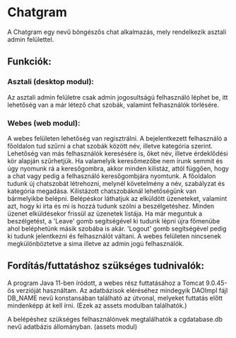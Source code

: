 # Chatgram

A Chatgram egy nevű böngészős chat alkalmazás, mely rendelkezik asztali admin felülettel.

## Funkciók:

### Asztali (desktop modul):
Az asztali admin felületre csak admin jogosultságú felhasználó léphet be, itt lehetőség van a már létező chat szobák, valamint felhasználók törlésére.

### Webes (web modul):
A webes felületen lehetőség van regisztrálni. A bejelentkezett felhasználó a főoldalon tud szűrni a chat szobák között név, illetve kategória szerint. Lehetőség van más felhasználók keresésére is, őket név, illetve érdeklődési kör alapján szűrhetjük. Ha valamelyik keresőmezőbe nem írunk semmit és úgy nyomunk rá a keresőgombra, akkor minden kilistáz, attól függően, hogy a chat vagy pedig a felhasználó keresőgombjára nyomtunk.
A főoldalon tudunk új chatszobát létrehozni, melynél követelmény a név, szabályzat és kategória megadása.
Kilistázott chatszobáknál lehetőségünk van bármelyikbe belépni.
Belépéskor láthatjuk az elküldött üzeneteket, valamint azt, hogy ki írta és mi is hozzá tudunk szólni a beszélgetéshez. Minden üzenet elküldésekor frissül az üzenetek listája. Ha már meguntuk a beszélgetést, a 'Leave' gomb segítségével ki tudunk lépni újra főmenübe ahol beléphetünk másik szobába is akár.
'Logout' gomb segítségével pedig ki tudunk jelentkezni és felhasználót váltani.
A webes felületen nincsenek megkülönböztetve a sima illetve az admin jogú felhasználók.

## Fordítás/futtatáshoz szükséges tudnivalók:
A program Java 11-ben íródott, a webes rész futtatásához a Tomcat 9.0.45-ös verzióját használtam.
Az adatbázisok eléréséhez mindegyik DAOImpl fájl DB_NAME nevű konstansában található az útvonal, melyeket futtatás előtt mindenképp át kell írni. (Ezek az assets modulban találhatók.)

A belépéshez szükséges felhasználónvek megtalálhatók a cgdatabase.db nevű adatbázis állományban. (assets modul)







